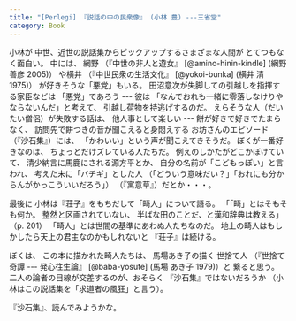 ```yaml
---
title: "[Perlegi] 『説話の中の民衆像』 (小林 豊) ---三省堂"
category: Book
---
```


 小林が
中世、近世の説話集からピックアップするさまざまな人間が
とてつもなく面白い。
中には、
網野
（『中世の非人と遊女』 [@amino-hinin-kindle] (網野 善彦 2005)）
や横井
（『中世民衆の生活文化』 [@yokoi-bunka] (横井 清 1975)）
が好きそうな「悪党」もいる。
田沼意次が失脚しての引越しを指揮する家臣などは
「悪党」であろう ---
彼は
「なんでおれも一緒に零落しなけりやならないんだ」と考えて、
引越し荷物を持逃げするのだ。
えらそうな人（だいたい僧侶）が失敗する話は、
他人事として楽しい ---
餅が好きで好きでたまらなく、
訪問先で餅つきの音が聞こえると身悶えする
お坊さんのエピソード（『沙石集』）には、
「かわいい」という声が聞こえてきそうだ。
ぼくが一番好きなのは、
ちょっとだけズレている人たちだ。
例えのしかたがどこかぼけていて、
清少納言に馬鹿にされる源方平とか、
自分の名前が「こどもっぽい」と言われ、
考えた末に「バチギ」とした人
（「どういう意味だい？」「おれにも分からんがかっこういいだろう」）
（『寓意草』）だとか・・・。

 最後に
小林は『荘子』をもちだして「畸人」について語る。
「「畸」とはそもそも何か。
整然と区画されていない、
半ばな田のことだ、と漢和辞典は教える」（p. 201）
「畸人」とは世間の基準にあわぬ人たちなのだ。
地上の畸人はもしかしたら天上の君主なのかもしれないと
『荘子』は続ける。

 ぼくは、
この本に描かれた畸人たちは、
馬場あき子の描く
世捨て人
（『世捨て奇譚 --- 発心往生論』
[@baba-yosute] (馬場 あき子 1979)）と
繋ると思う。
二人の論者の目線が交差するのが、おそらく
『沙石集』ではないだろうか
（小林はこの説話集を「求道者の風狂」と言う）。

 『沙石集』、読んでみようかな。

